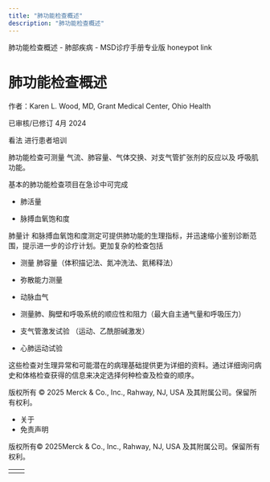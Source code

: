 ```yaml
---
title: "肺功能检查概述"
description: "肺功能检查概述"
---
```


﻿肺功能检查概述 \- 肺部疾病 \- MSD诊疗手册专业版 honeypot link

# 肺功能检查概述

作者：Karen L. Wood, MD, Grant Medical Center, Ohio Health

已审核/已修订 4月 2024

看法 进行患者培训

肺功能检查可测量 气流、肺容量、气体交换、对支气管扩张剂的反应以及 呼吸肌功能。

基本的肺功能检查项目在急诊中可完成

- 肺活量

- 脉搏血氧饱和度


肺量计 和脉搏血氧饱和度测定可提供肺功能的生理指标，并迅速缩小鉴别诊断范围，提示进一步的诊疗计划。更加复杂的检查包括

- 测量 肺容量（体积描记法、氮冲洗法、氦稀释法）

- 弥散能力测量

- 动脉血气

- 测量肺、胸壁和呼吸系统的顺应性和阻力（最大自主通气量和呼吸压力）

- 支气管激发试验 （运动、乙酰胆碱激发）

- 心肺运动试验


这些检查对生理异常和可能潜在的病理基础提供更为详细的资料。通过详细询问病史和体格检查获得的信息来决定选择何种检查及检查的顺序。



版权所有 © 2025
Merck & Co., Inc., Rahway, NJ, USA 及其附属公司。保留所有权利。

- 关于
- 免责声明

版权所有© 2025Merck & Co., Inc., Rahway, NJ, USA 及其附属公司。保留所有权利。

|     |     |
| --- | --- |
|  |  |